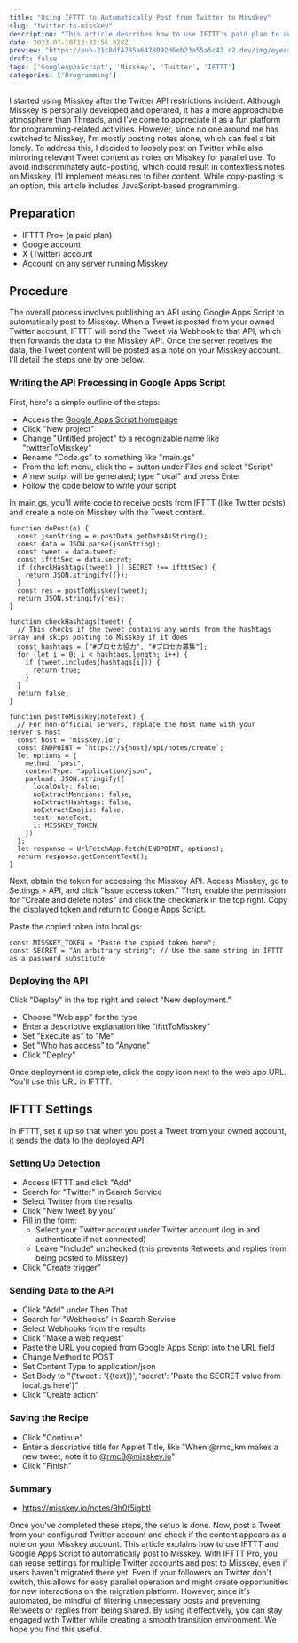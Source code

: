 ```yaml
---
title: "Using IFTTT to Automatically Post from Twitter to Misskey"
slug: "twitter-to-misskey"
description: "This article describes how to use IFTTT's paid plan to automatically post the content of a Tweet from Twitter to Misskey as a note."
date: 2023-07-10T13:32:56.828Z
preview: "https://pub-21c8df4785a6478092d6eb23a55a5c42.r2.dev/img/eyecatch/twiToMisskeyEyecatch.webp"
draft: false
tags: ['GoogleAppsScript', 'Misskey', 'Twitter', 'IFTTT']
categories: ['Programming']
---
```


I started using Misskey after the Twitter API restrictions incident. Although Misskey is personally developed and operated, it has a more approachable atmosphere than Threads, and I've come to appreciate it as a fun platform for programming-related activities. However, since no one around me has switched to Misskey, I'm mostly posting notes alone, which can feel a bit lonely. To address this, I decided to loosely post on Twitter while also mirroring relevant Tweet content as notes on Misskey for parallel use. To avoid indiscriminately auto-posting, which could result in contextless notes on Misskey, I'll implement measures to filter content. While copy-pasting is an option, this article includes JavaScript-based programming.

## Preparation

* IFTTT Pro+ (a paid plan)
* Google account
* X (Twitter) account
* Account on any server running Misskey

## Procedure

The overall process involves publishing an API using Google Apps Script to automatically post to Misskey. When a Tweet is posted from your owned Twitter account, IFTTT will send the Tweet via Webhook to that API, which then forwards the data to the Misskey API. Once the server receives the data, the Tweet content will be posted as a note on your Misskey account. I'll detail the steps one by one below.

### Writing the API Processing in Google Apps Script

First, here's a simple outline of the steps:

* Access the [Google Apps Script homepage](https://script.google.com)
* Click "New project"
* Change "Untitled project" to a recognizable name like "twitterToMisskey"
* Rename "Code.gs" to something like "main.gs"
* From the left menu, click the + button under Files and select "Script"
* A new script will be generated; type "local" and press Enter
* Follow the code below to write your script

In main.gs, you'll write code to receive posts from IFTTT (like Twitter posts) and create a note on Misskey with the Tweet content.

```
function doPost(e) {
  const jsonString = e.postData.getDataAsString();
  const data = JSON.parse(jsonString);
  const tweet = data.tweet;
  const iftttSec = data.secret;
  if (checkHashtags(tweet) || SECRET !== iftttSec) {
    return JSON.stringify({});
  }
  const res = postToMisskey(tweet);
  return JSON.stringify(res);
}

function checkHashtags(tweet) {
  // This checks if the tweet contains any words from the hashtags array and skips posting to Misskey if it does
  const hashtags = ["#プロセカ協力", "#プロセカ募集"];
  for (let i = 0; i < hashtags.length; i++) {
    if (tweet.includes(hashtags[i])) {
      return true;
    }
  }
  return false;
}

function postToMisskey(noteText) {
  // For non-official servers, replace the host name with your server's host
  const host = "misskey.io";
  const ENDPOINT = `https://${host}/api/notes/create`;
  let options = {
    method: "post",
    contentType: "application/json",
    payload: JSON.stringify({
      localOnly: false,
      noExtractMentions: false,
      noExtractHashtags: false,
      noExtractEmojis: false,
      text: noteText,
      i: MISSKEY_TOKEN
    })
  };
  let response = UrlFetchApp.fetch(ENDPOINT, options);
  return response.getContentText();
}
```

Next, obtain the token for accessing the Misskey API. Access Misskey, go to Settings > API, and click "Issue access token." Then, enable the permission for "Create and delete notes" and click the checkmark in the top right. Copy the displayed token and return to Google Apps Script.

Paste the copied token into local.gs:

```
const MISSKEY_TOKEN = "Paste the copied token here";
const SECRET = "An arbitrary string"; // Use the same string in IFTTT as a password substitute
```

### Deploying the API

Click "Deploy" in the top right and select "New deployment."

* Choose "Web app" for the type
* Enter a descriptive explanation like "iftttToMisskey"
* Set "Execute as" to "Me"
* Set "Who has access" to "Anyone"
* Click "Deploy"

Once deployment is complete, click the copy icon next to the web app URL. You'll use this URL in IFTTT.

## IFTTT Settings

In IFTTT, set it up so that when you post a Tweet from your owned account, it sends the data to the deployed API.

### Setting Up Detection

* Access IFTTT and click "Add"
* Search for "Twitter" in Search Service
* Select Twitter from the results
* Click "New tweet by you"
* Fill in the form:
  * Select your Twitter account under Twitter account (log in and authenticate if not connected)
  * Leave "Include" unchecked (this prevents Retweets and replies from being posted to Misskey)
* Click "Create trigger"

### Sending Data to the API

* Click "Add" under Then That
* Search for "Webhooks" in Search Service
* Select Webhooks from the results
* Click "Make a web request"
* Paste the URL you copied from Google Apps Script into the URL field
* Change Method to POST
* Set Content Type to application/json
* Set Body to "{'tweet': '{{text}}', 'secret': 'Paste the SECRET value from local.gs here'}"
* Click "Create action"

### Saving the Recipe

* Click "Continue"
* Enter a descriptive title for Applet Title, like "When @rmc_km makes a new tweet, note it to @<rmc8@misskey.io>"
* Click "Finish"

### Summary

* <https://misskey.io/notes/9h0f5igbtl>

Once you've completed these steps, the setup is done. Now, post a Tweet from your configured Twitter account and check if the content appears as a note on your Misskey account. This article explains how to use IFTTT and Google Apps Script to automatically post to Misskey. With IFTTT Pro, you can reuse settings for multiple Twitter accounts and post to Misskey, even if users haven't migrated there yet. Even if your followers on Twitter don't switch, this allows for easy parallel operation and might create opportunities for new interactions on the migration platform. However, since it's automated, be mindful of filtering unnecessary posts and preventing Retweets or replies from being shared. By using it effectively, you can stay engaged with Twitter while creating a smooth transition environment. We hope you find this useful.